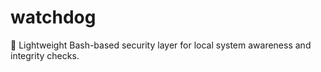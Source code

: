 # watchdog
🐶 Lightweight Bash-based security layer for local system awareness and integrity checks.
